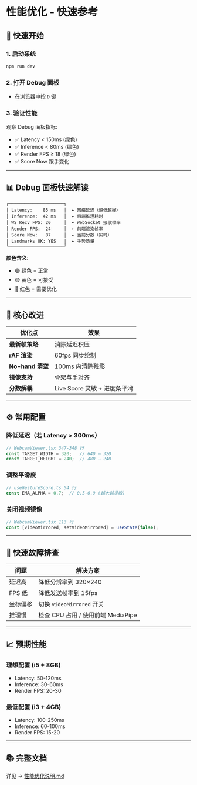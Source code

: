 # 性能优化 - 快速参考

## 🚀 快速开始

### 1. 启动系统
```bash
npm run dev
```

### 2. 打开 Debug 面板
- 在浏览器中按 `D` 键

### 3. 验证性能
观察 Debug 面板指标:
- ✅ Latency < 150ms (绿色)
- ✅ Inference < 80ms (绿色)  
- ✅ Render FPS ≥ 18 (绿色)
- ✅ Score Now 跟手变化

---

## 📊 Debug 面板快速解读

```
┌─────────────────────┐
│ Latency:    85 ms   │  ← 网络延迟（越低越好）
│ Inference:  42 ms   │  ← 后端推理耗时
│ WS Recv FPS: 20     │  ← WebSocket 接收帧率
│ Render FPS:  24     │  ← 前端渲染帧率
│ Score Now:   87     │  ← 当前分数（实时）
│ Landmarks OK: YES   │  ← 手势质量
└─────────────────────┘
```

**颜色含义**:
- 🟢 绿色 = 正常
- 🟡 黄色 = 可接受
- 🔴 红色 = 需要优化

---

## 🎯 核心改进

| 优化点 | 效果 |
|--------|------|
| **最新帧策略** | 消除延迟积压 |
| **rAF 渲染** | 60fps 同步绘制 |
| **No-hand 清空** | 100ms 内清除残影 |
| **镜像支持** | 骨架与手对齐 |
| **分数解耦** | Live Score 灵敏 + 进度条平滑 |

---

## ⚙️ 常用配置

### 降低延迟（若 Latency > 300ms）
```typescript
// WebcamViewer.tsx 347-348 行
const TARGET_WIDTH = 320;   // 640 → 320
const TARGET_HEIGHT = 240;  // 480 → 240
```

### 调整平滑度
```typescript
// useGestureScore.ts 54 行
const EMA_ALPHA = 0.7;  // 0.5-0.9 (越大越灵敏)
```

### 关闭视频镜像
```typescript
// WebcamViewer.tsx 113 行
const [videoMirrored, setVideoMirrored] = useState(false);
```

---

## 🐛 快速故障排查

| 问题 | 解决方案 |
|------|----------|
| 延迟高 | 降低分辨率到 320×240 |
| FPS 低 | 降低发送帧率到 15fps |
| 坐标偏移 | 切换 `videoMirrored` 开关 |
| 推理慢 | 检查 CPU 占用 / 使用前端 MediaPipe |

---

## 📈 预期性能

### 理想配置 (i5 + 8GB)
- Latency: 50-120ms
- Inference: 30-60ms
- Render FPS: 20-30

### 最低配置 (i3 + 4GB)
- Latency: 100-250ms
- Inference: 60-100ms
- Render FPS: 15-20

---

## 📚 完整文档
详见 → [性能优化说明.md](./性能优化说明.md)



